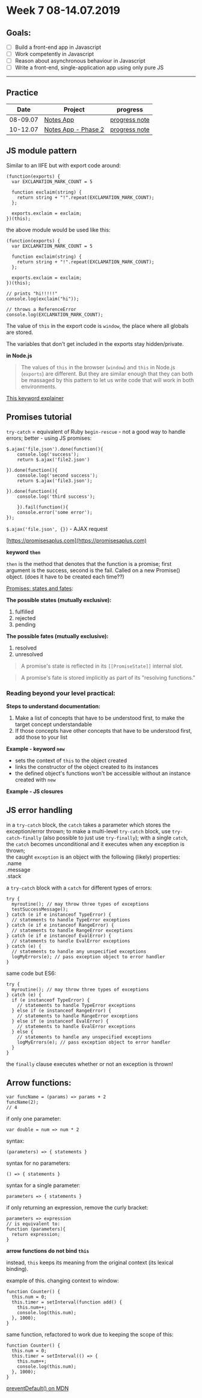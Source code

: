# Week 7 08-14.07.2019

## Goals:

- [ ] Build a front-end app in Javascript
- [ ] Work competently in Javascript
- [ ] Reason about asynchronous behaviour in Javascript
- [ ] Write a front-end, single-application app using only pure JS

---

## Practice

Date | Project | progress
--- | --- | ---
08-09.07 | [Notes App](https://github.com/rachjgriff/note-app) | [progress note]()
10-12.07 | [Notes App - Phase 2](https://github.com/aniasobo/notes-app) | [progress note]()



## JS module pattern

Similar to an IIFE but with export code around:

```
(function(exports) {
  var EXCLAMATION_MARK_COUNT = 5

  function exclaim(string) {
    return string + "!".repeat(EXCLAMATION_MARK_COUNT);
  };

  exports.exclaim = exclaim;
})(this);
```

the above module would be used like this:

```
(function(exports) {
  var EXCLAMATION_MARK_COUNT = 5

  function exclaim(string) {
    return string + "!".repeat(EXCLAMATION_MARK_COUNT);
  };

  exports.exclaim = exclaim;
})(this);

// prints "hi!!!!!"
console.log(exclaim("hi"));

// throws a ReferenceError
console.log(EXCLAMATION_MARK_COUNT);
```

The value of `this` in the export code is `window`, the place where all globals are stored.

The variables that don't get included in the exports stay hidden/private.

**in Node.js**

> The values of `this` in the browser (`window`) and `this` in Node.js (`exports`) are different. But they are similar enough that they can both be massaged by this pattern to let us write code that will work in both environments.


[This keyword explainer](https://itnext.io/the-this-keyword-in-javascript-demystified-c389c92de26d)


## Promises tutorial

`try-catch` = equivalent of Ruby `begin-rescue` - not a good way to handle errors; better - using JS promises:

```
$.ajax('file.json').done(function(){
	console.log('success');
	return $.ajax('file2.json')
	
}).done(function(){
	console.log('second success');
	return $.ajax('file3.json');
	
}).done(function(){
	console.log('third success');
	
	}).fail(function(){
	console.error('some error');
});
```


`$.ajax('file.json', {})` - AJAX request

[https://promisesaplus.com](https://promisesaplus.com)  

**keyword `then`**

`then` is the method that denotes that the function is a promise; first argument is the success, second is the fail. Called on a new Promise() object. (does it have to be created each time??)

[Promises: states and fates](https://github.com/domenic/promises-unwrapping/blob/master/docs/states-and-fates.md):  

**The possible states (mutually exclusive):**

1. fulfilled
2. rejected
3. pending  

**The possible fates (mutually exclusive):**

1. resolved
2. unresolved

> A promise's state is reflected in its `[[PromiseState]]` internal slot.

> A promise's fate is stored implicitly as part of its "resolving functions."


### Reading beyond your level practical:

**Steps to understand documentation:**

1. Make a list of concepts that have to be understood first, to make the target concept understandable
2. If those concepts have other concepts that have to be understood first, add those to your list

**Example - keyword `new`**

- sets the context of `this` to the object created
- links the constructor of the object created to its instances
- the defined object's functions won't be accessible without an instance created with `new`

**Example - JS closures**


## JS error handling

in a `try-catch` block, the `catch` takes a parameter which stores the exception/error thrown;
to make a multi-level `try-catch` block, use `try-catch-finally` (also possible to just use `try-finally`); 
with a single `catch`, the `catch` becomes unconditional and it executes when any exception is thrown;   
the caught `exception` is an object with the following (likely) properties:  
.name  
.message  
.stack  

a `try-catch` block with a `catch` for different types of errors:

```
try {
  myroutine(); // may throw three types of exceptions
  testSuccessMessage();
} catch (e if e instanceof TypeError) {
  // statements to handle TypeError exceptions
} catch (e if e instanceof RangeError) {
  // statements to handle RangeError exceptions
} catch (e if e instanceof EvalError) {
  // statements to handle EvalError exceptions
} catch (e) {
  // statements to handle any unspecified exceptions
  logMyErrors(e); // pass exception object to error handler
}
```

same code but ES6:

```
try {
  myroutine(); // may throw three types of exceptions
} catch (e) {
  if (e instanceof TypeError) {
    // statements to handle TypeError exceptions
  } else if (e instanceof RangeError) {
    // statements to handle RangeError exceptions
  } else if (e instanceof EvalError) {
    // statements to handle EvalError exceptions
  } else {
    // statements to handle any unspecified exceptions
    logMyErrors(e); // pass exception object to error handler
  }
}
```

the `finally` clause executes whether or not an exception is thrown!
 
 
## Arrow functions:

```
var funcName = (params) => params + 2
funcName(2);
// 4
```

if only one parameter:

```
var double = num => num * 2
```

syntax:

```
(parameters) => { statements }
```

syntax for no parameters:

```
() => { statements }
```

syntax for a single parameter:

```
parameters => { statements }
```

if only returning an expression, remove the curly bracket:

```
parameters => expression
// is equivalent to:
function (parameters){
  return expression;
}
```

**arrow functions do not bind `this`**

instead, `this` keeps its meaning from the original context (its lexical binding).

example of this. changing context to window:

```
function Counter() {
  this.num = 0;
  this.timer = setInterval(function add() {
    this.num++;
    console.log(this.num);
  }, 1000);
}
```

same function, refactored to work due to keeping the scope of this:

```
function Counter() {
  this.num = 0;
  this.timer = setInterval(() => {
    this.num++;
    console.log(this.num);
  }, 1000);
}
```

[preventDefault() on MDN](https://developer.mozilla.org/en-US/docs/Web/API/Event/preventDefault)

